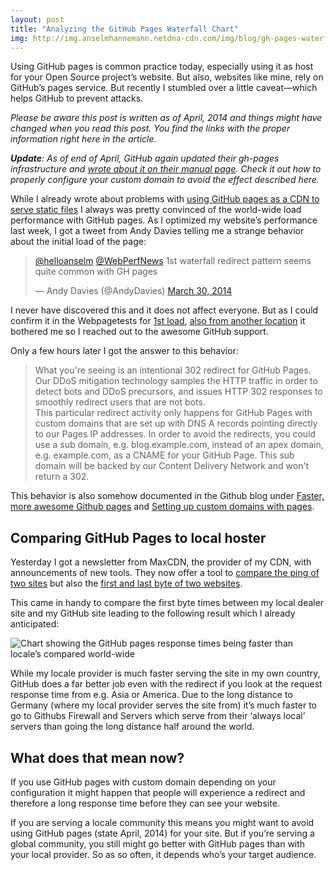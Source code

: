 ```yaml
---
layout: post
title: "Analyzing the GitHub Pages Waterfall Chart"
img: http://img.anselmhannemann.netdna-cdn.com/img/blog/gh-pages-waterfall-chart.png
---
```


Using GitHub pages is common practice today, especially using it as host for your Open Source project’s website. But also, websites like mine, rely on GitHub’s pages service. But recently I stumbled over a little caveat—which helps GitHub to prevent attacks.

_Please be aware this post is written as of April, 2014 and things might have changed when you read this post. You find the links with the proper information right here in the article._

_**Update**: As of end of April, GitHub again updated their gh-pages infrastructure and [wrote about it on their manual page](https://help.github.com/articles/setting-up-a-custom-domain-with-github-pages). Check it out how to properly configure your custom domain to avoid the effect described here._

While I already wrote about problems with [using GitHub pages as a CDN to serve static files](http://helloanselm.com/2013/use-a-cdn-on-github-pages/) I always was pretty convinced of the world-wide load performance with GitHub pages. As I optimized my website’s performance last week, I got a tweet from Andy Davies telling me a strange behavior about the initial load of the page:

<blockquote class="twitter-tweet" data-conversation="none" lang="en"><p><a href="https://twitter.com/helloanselm">@helloanselm</a> <a href="https://twitter.com/WebPerfNews">@WebPerfNews</a>  1st waterfall redirect pattern seems quite common with GH pages</p>&mdash; Andy Davies (@AndyDavies) <a href="https://twitter.com/AndyDavies/statuses/450305634698035200">March 30, 2014</a></blockquote>
<script async src="//platform.twitter.com/widgets.js" charset="utf-8"></script>

I never have discovered this and it does not affect everyone. But as I could confirm it in the Webpagetests for [1st load](http://www.webpagetest.org/result/140330_RE_1b398b7fe4b8e6ca24088a7fd8ae1350/), [also from another location](http://www.webpagetest.org/result/140330_13_GJF/1/details/) it bothered me so I reached out to the awesome GitHub support.

Only a few hours later I got the answer to this behavior:

> What you're seeing is an intentional 302 redirect for GitHub Pages. Our DDoS mitigation technology samples the HTTP traffic in order to detect bots and DDoS precursors, and issues HTTP 302 responses to smoothly redirect users that are not bots.<br>
This particular redirect activity only happens for GitHub Pages with custom domains that are set up with DNS A records pointing directly to our Pages IP addresses. In order to avoid the redirects, you could use a sub domain, e.g. blog.example.com, instead of an apex domain, e.g. example.com, as a CNAME for your GitHub Page. This sub domain will be backed by our Content Delivery Network and won't return a 302.

This behavior is also somehow documented in the Github blog under [Faster, more awesome Github pages](https://github.com/blog/1715-faster-more-awesome-github-pages) and [Setting up custom domains with pages](https://help.github.com/articles/setting-up-a-custom-domain-with-pages).

## Comparing GitHub Pages to local hoster

Yesterday I got a newsletter from MaxCDN, the provider of my CDN, with announcements of new tools. They now offer a tool to [compare the ping of two sites](http://tools.maxcdn.com/) but also the [first and last byte of two websites](http://tools.maxcdn.com/http).

This came in handy to compare the first byte times between my local dealer site and my GitHub site leading to the following result which I already anticipated:

![Chart showing the GitHub pages response times being faster than locale’s compared world-wide](http://img.anselmhannemann.netdna-cdn.com/img/blog/gh-pages-redirect-performance-comparison.png)

While my locale provider is much faster serving the site in my own country, GitHub does a far better job even with the redirect if you look at the request response time from e.g. Asia or America. Due to the long distance to Germany (where my local provider serves the site from) it’s much faster to go to Githubs Firewall and Servers which serve from their ‘always local’ servers than going the long distance half around the world.

## What does that mean now?

If you use GitHub pages with custom domain depending on your configuration it might happen that people will experience a redirect and therefore a long response time before they can see your website.

If you are serving a locale community this means you might want to avoid using GitHub pages (state April, 2014) for your site. But if you’re serving a global community, you still might go better with GitHub pages than with your local provider. So as so often, it depends who’s your target audience.
